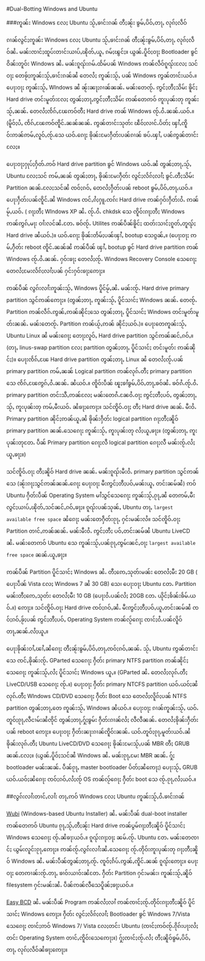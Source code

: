 #Dual-Botting Windows and Ubuntu

###ဢူၼ်း Windows လႄႈ Ubuntu သႂ်ႇၶၢင်းၵၼ် တီႈၼႂ်း ၶွမ်ႇပိဝ်ႇတႃႇ လုၵ်ႈလဵဝ်


ၵၢၼ်လွင်ႈဢူၼ်း Windows လႄႈ Ubuntu သႂ်ႇၶၢင်းၵၼ် တီႈၼႂ်းၶွမ်ႇပိဝ်ႇတႃႇ လုၵ်ႈလဵဝ်ၼႆႉ မၼ်းၸၢင်ႈထူပ်းတၢင်းယၢပ်ႇၽိုတ်ႇယူႇ ၵမ်ႈၽွင်ႈ။ ယွၼ်ႉပိူဝ်ႈဝႃႈ Bootloader ၶွင်ဝိၼ်းတူဝ်း Windows ၼႆႉ မၼ်းၵူၺ်းၵမ်ႉထႅမ်ပၼ် Windows ဢၼ်လဵဝ်ၵူၺ်းလႄႈ သင်ဝႃႈ တေၶႂ်ႈဢူၼ်းသႂ်ႇၶၢင်းၵၼ်ၼႆ တေလႆႈ ဢူၼ်းသႂ်ႇ ပၼ်  Windows ဢွၼ်တၢင်းယဝ်ႉ။ ပေႃးဝႃႈ ဢူၼ်းသႂ်ႇ WIndows ၼႆ ၼႂ်းၼႃႈၵၢၼ်ၼၼ်ႉ မၼ်းတေၸႂ်ႉ ဢွင်ႈတီႈသိမ်း ၶိူင်ႈ Hard drive တင်းမူတ်းလႄႈ တွၼ်ႈတႃႇ​ဢွင်ႈတီႈသိမ်း ဢၼ်တေဢဝ် ဢူးပုၼ်းတု ဢူၼ်းသႂ်ႇၼၼ်ႉ တေလႆႈၸႅၵ်ႇၽႄဢဝ်တီႈ Hard drive ဢၼ် Windows ၸႂ်ႉဝႆႉၼၼ်ႉယဝ်ႉ။ (မိူဝ်ႈပႆႇ ၸႅၵ်ႇၽႄဢဝ်ၸိူင်ႉၼၼ်ၼၼ်ႉ ဢွၼ်တၢင်းသုတ်း ၽဵဝ်ႈလၢင်ႉပႅတ်ႈ ၾၢႆႇၸိူဝ်းဢၼ်ဢမ်ႇလူဝ်ႇၸႂ်ႉသေ ယဝ်ႉၵေႃႈ ၶိုၼ်းမႄးႁဵတ်းပၼ်ၵၢၼ် ၶပ်ႉၾၢႆႇ ပၼ်ဢွၼ်တၢင်းလႄႈ။

ပေႃးဝႃႈႁုပ်ႈႁႅတ်ႉဢဝ် Hard drive partition ၶွင် Windows ယဝ်ႉၼႆ တွၼ်ႈတႃႇသႂ်ႇ Ubuntu လႄႈသင် ဢမ်ႇၼၼ် တွၼ်ႈတႃႇ ၶိုၼ်းမႄးႁဵတ်း လွင်ႈလႅၵ်ႈလၢႆႈ ၶွင်ႉတီႈသိမ်း Partition ၼၼ်ႉလႄႈသင်ၼႆ ၸဝ်ႈၵဝ်ႇ တေလႆႈႁဵတ်းပၼ် reboot ၶွမ်ႇပိဝ်ႇတႃႇယဝ်ႉ။ ပေႃးႁဵတ်းပၼ်ၸိူင်ႉၼႆ Windows ၸင်ႇၵႆႈႁူႉၸၵ်း Hard drive ဢၼ်ႁဝ်းႁဵတ်းဝႆႉ ဢၼ်မႂ်ႇ​ယဝ်ႉ ( ၵႃႈတီႈ WIndows XP ၼႆႉ ၸႂ်ႉဝႆႉ chkdsk သေ ၸိူဝ်းၵႃႈတီႈ Windows ဢၼ်ဢွၵ်ႇမႃး ဝၢႆးလင်ၼႆႉတႄႉ ၶဝ်ၸႂ်ႉ Utilites ဢၼ်ပဵၼ်ၶိူင်ႈ ထတ်းသၢင်ႈၵူတ်ႇတူၺ်ႈ Hard drive ၼႆယဝ်ႉ)။ ယဝ်ႉၵေႃႈ ၶိုၼ်းတႅမ်ႈပၼ်ၾၢႆႇ bootup ​သေၵွၼ်ႇ။ (ပေႃးဝႃႈ ဢမ်ႇႁဵတ်း reboot ၸိူင်ႉၼၼ်ၼႆ ဢၼ်ပဵၼ် ၾၢႆႇ bootup ၶွင် Hard drive partition ဢၼ် Windows ၸႂ်ႉဝႆႉၼၼ်ႉ ႁဝ်းၶႃႈ တေလႆႈၸႂ်ႉ Windows Recovery Console သေၵေႃႈ တေလႆႈမႄးလႅၵ်ႈလၢႆႈပၼ် ႁင်းႁဝ်းၶႃႈဢေႃႈ။

ဢၼ်ပဵၼ် လွၵ်းလၢႆးဢူၼ်းသႂ်ႇ Windows ပိူင်မႂ်ႇၼႆႉ မၼ်းၸႂ်ႉ Hard drive primary partition သွင်ဢၼ်ဢေႃႈ။ (တွၼ်ႈတႃႇ ဢူၼ်းသႂ်ႇ ပိူင်သၢင်ႈ Windows ၼၼ်ႉ တေၸႂ်ႉ Partition ဢၼ်လဵၵ်ႉဢွၼ်ႇဢၼ်ၼိုင်ႈသေ တွၼ်ႈတႃႇ ပိူင်သၢင်ႈ Windows တင်းမူတ်းမူတ်းၼၼ်ႉ မၼ်းတေၸႂ်ႉ Partition ဢၼ်ယႂ်ႇဢၼ် ၼိုင်ႈယဝ်ႉ)။ ပေႃးတေဢူၼ်းသႂ်ႇ Ubuntu Linux ၼႆ မၼ်းၵေႃႈ တေႃႈလူဝ်ႇ Hard drive partition သွင်ဢၼ်ၼင်ႇၵဝ်ႇ။ (တႃႇ linus-swap partition လႄႈ partition တွၼ်ႈတႃႇ ပိူင်သၢင်ႈ တင်းမူတ်း ဢၼ်ၼိုင်ႈ)။ ပေႃးၸႅၵ်ႇၽႄ Hard drive partition တွၼ်ႈတႃႇ Linux ၼႆ တေလႆႈၸႂ်ႉပၼ် primary partition ဢမ်ႇၼၼ် Logical partition ဢၼ်လုၵ်ႉတီႈ primary partition သေ ​ၸႅၵ်ႇၽႄဢွၵ်ႇဝႆႉၼၼ်ႉ ၼႆယဝ်ႉ။ ၸိူဝ်းပဵၼ် ၽူႈၶၢႆၶွမ်ႇပိဝ်ႇတႃႇၶဝ်ၼႆႉ ၶဝ်ၵႆႉၸႂ်ႉဝႆႉ primary partition တင်းသီႇဢၼ်လႄႈ မၼ်းတေၵႆႉၼႄဝႆႉဝႃႈ ဢွင်ႈတီႈပဝ်ႇ တွၼ်ႈတႃႇသႂ်ႇ ဢူးပုၼ်းတု ဢမ်ႇမီးယဝ်ႉ ၼႆၶႃႈဢေႃႈ။ သင်ၸိူဝ်ႉဝႃႈ တီႈ Hard drive ၼၼ်ႉ မီးဝႆႉ Primary partition ၼိုင်ႈဢၼ်ယူႇၼႆ ၶိုၼ်းႁဵတ်း logical partition ၵႃႈတီႈၼိူဝ် primary partition ၼၼ်ႉသေၵေႃႈ ဢူၼ်းသႂ်ႇ ဢူးပုၼ်းတု လႆႈယူႇၶႃႈ။ (တွၼ်ႈတႃႇ ဢူးပုၼ်းတုတႄႉ ပဵၼ် Primary partition ၵေႃႈလီ logical partition ၵေႃႈလီ မၼ်းၸႂ်ႉလႆႈယူႇၶႃႈ။)


သင်ၸိူဝ်ႉဝႃႈ တီႈၼိူဝ် Hard drive ၼၼ်ႉ မၼ်းၵူၺ်းမီးဝႆႉ primary partition  သွင်ဢၼ်သေ (ၼႂ်းၵႃႈသွင်ဢၼ်ၼၼ်ႉၵေႃႈ ပေႃးဝႃႈ မီးဢွင်ႈတီႈပဝ်ႇမၼ်းယူႇ တင်းၼမ်ၼႆ) ဢဝ် Ubuntu ႁဵတ်းပဵၼ် Operating System မၢႆသွင်သေၵေႃႈ ဢူၼ်းသႂ်ႇၵႂႃႇၼႆ တေဢမ်ႇမီး လွင်ႈယၢပ်ႇၽိုတ်ႇသင်ၼင်ႇၵဝ်ႇၶႃႈ။ ၵူၺ်းပၼ်သုၼ်ႇ Ubuntu တႃႇ `largest available free space` ၼႆၵေႃႈ မၼ်းတေႁဵတ်းၵႂႃႇ ႁင်းမၼ်းလႆ။ သင်ၸိူဝ်ႉဝႃႈ Partition တၢင်ႇဢၼ်ၼၼ်ႉ မၼ်းမီးဝႆႉ ဢွင်ႈတီႈ ပဝ်ႇတင်းၼမ်ၼႆ Ubuntu LiveCD ၼႆႉ မၼ်းတေဢဝ် Ubuntu  သေ ဢူၼ်းသႂ်ႇပၼ်ၵႂႃႇၸွမ်းၼင်ႇဝႃႈ `largest available free space` ၼၼ်ႉယူႇၶႃႈ။

ဢၼ်ပဵၼ် Partition ပိူင်သၢင်ႈ Windows ၼႆႉ တီႈဢေႇသုတ်းမၼ်း တေလႆႈမီး 20 GB ( ပေႃးပဵၼ် Vista လႄႈ Windows 7 ၼႆ 30 GB) သေ၊ ပေႃးဝႃႈ Ubuntu တႄႉ Partition မၼ်းတီႈဢေႇသုတ်း တေလႆႈမီး 10 GB (ပေႃးဝႆႉပၼ်လႆႈ 20GB တႄႉ ယိုင်ႈၶႅၼ်းၶႅမ်ႉယဝ်ႉ။) ဢေႃႈ။ သင်ၸိူဝ်ႉဝႃႈ Hard drive ၸဝ်ႈၵဝ်ႇၼႆႉ မီးဢွင်ႈတီႈပဝ်ႇယူႇတင်းၼမ်ၼႆ ၸဝ်ႈၵဝ်ႇၶႂ်ႈပၼ် ဢွင်ႈတီႈပဝ်ႇ Operating System ဢၼ်လႂ်ၵေႃႈ ၸၢင်ႈဝႆႉပၼ်လိူဝ်တႃႇၼၼ်ႉလႆႈယူႇ။

ပေႃးၶိုၼ်းဝၢႆႇၽၢႆႇၼႆၵေႃႈ တီႈၼႂ်းၶွမ်ႇပိဝ်ႇတႃႇၸဝ်ႈၵဝ်ႇၼၼ်ႉ သႂ်ႇ Ubuntu ဢွၼ်တၢင်းသေ ၸင်ႇၶိုၼ်းၸႂ်ႉ GParted သေၵေႃႈ ​ႁဵတ်း primary NTFS partition ဢၼ်ၼိုင်ႈသေၵေႃႈ ဢူၼ်းသႂ်ႇလႆႈ ပိူင်သၢင်ႈ Windows ယူႇ။ (GParted ၼႆႉ တေလႆႈလုၵ်ႉတီႈ LiveCD/USB သေၵေႃႈ ၸႂ်ႉ။) ပေႃးဝႃႈ ႁဵတ်း primary NTCFS partition ယဝ်ႉယဝ်ႈၼႆ လုၵ်ႉတီႈ WIndows CD/DVD သေၵေႃႈ ႁဵတ်း Boot သေ တေလႆႈလိူၵ်ႈပၼ် NTFS partition တွၼ်ႈတႃႇတေ ဢူၼ်းသႂ်ႇ Windows ၼႆယဝ်ႉ။ ပေႃးဝႃႈ ၵၢၼ်ဢူၼ်းသႂ်ႇ ယဝ်ႉတူဝ်ႈၵႂႃႇလီငၢမ်းၼႆၸိုင် တွၼ်ႈတႃႇႁႂ်ႈၶွမ်း ႁဵတ်းၵၢၼ်လႆႈ လီလီၼၼ်ႉ တေလႆႈၶိုၼ်းႁဵတ်းပၼ် reboot ဢေႃႈ။ ပေႃးဝႃႈ ႁဵတ်းၼႃးၵၢၼ်ၸိူဝ်းၼၼ်ႉ ယဝ်ႉတူဝ်ႈၵႂႃႇမူတ်းယဝ်ႉၼႆ ၶိုၼ်းလုၵ်ႉတီႈ Ubuntu LiveCD/DVD သေၵေႃႈ ၶိုၼ်းမႄးသႂ်ႇပၼ်  MBR တီႈ GRUB ၼၼ်ႉလႄႈ။ (ယွၼ်ႉပိူဝ်ႈသင်ၼႆ Windows ၼႆႉ မၼ်းၵႂႃႇမႄး MBR ၼၼ်ႉ ႁႂ်ႈ bootloader မၼ်းၼၼ်ႉ ပဵၼ်ၵႂႃႇ master bootloader ပႅတ်ႈ​ၼႆဢေႃႈ) ပေႃးသႂ်ႇ GRUB ယဝ်ႉယဝ်ႈၼႆၵေႃး ၸဝ်ႈၵဝ်ႇလႆႈၸႂ် OS ဢၼ်လႂ်ၵေႃႈ ႁဵတ်း boot သေ ၸႂ်ႉၵႂႃႇလႆႈယဝ်ႉ။

##လွၵ်းလၢႆးတၢင်ႇလၢႆး တႃႇဢဝ် Windows လႄႈ Ubuntu ဢူၼ်းသႂ်ႇဝႆႉၶၢင်းၵၼ်

[Wubi](http://www.ubuntu.com/getubuntu/download-wubi) (Windows-based Ubuntu Installer) ၼႆႉ မၼ်းပဵၼ် dual-boot installer ဢၼ်တေဢဝ် Ubuntu ၵႂႃႇသႂ်ႇတီႈၼႂ်း Hard drive ဢၼ်ပွမ်ၵႃႈတီႈၼိူဝ် ပိူင်သၢင်ႈ Windows သေၵေႃႈ ၸႂ်ႉၼႆ​ၶႃးယဝ်ႉ။ ၵူၺ်းၵႃႈဝႃႈ ၼမ်ႉၸႂ်ႉ Ubuntu တႄႉ မၼ်းတေၸၢင်ႈ ယွမ်းလူင်းၵႂႃႇဢေႃႈ။ ဢၼ်ၸႂ်ႉလွၵ်းလၢႆးၼႆႉသေၵေႃႈ ၸႂ်ႉတိုဝ်းဢူးပုၼ်းတု ၵႃႈတီႈၼိူဝ် Windows ၼႆႉ မၼ်းပဵၼ်တွၼ်ႈတႃႇၸႂ်ႉ ၸူဝ်ႈၵႅပ်ႉဢွၼ်ႇၸိူင်ႉၼၼ် ၵူၺ်းဢေႃႈ။ ပေႃးဝႃႈ တေဢၢၼ်းၸႂ်ႉတႃႇ ၶၢဝ်းယၢဝ်းၼႆတႄႉ ႁဵတ်း Partition ႁင်းမၼ်း၊ ဢူၼ်းသႂ်ႇၼိူဝ် filesystem ႁင်းမၼ်းၼႆႉ ပဵၼ်ဢၼ်လီသေပိူၼ်ႈၶႃႈယဝ်ႉ။

[Easy BCD](http://neosmart.net/dl.php?id=1) ၼႆႉ မၼ်းပဵၼ် Program ဢၼ်လႆႈလၢႆ ဢၼ်ၸၢင်ႈၸႂ်ႉတိုဝ်းၵႃႈတီႈၼိူဝ် ပိူင်သၢင်ႈ Windows ဢေႃႈ။ ႁဵတ်း လွင်ႈလႅၵ်ႈလၢႆႈ Bootloader ၶွင် Windows 7/Vista သေၵေႃႈ ၸၢင်ႈဢဝ် Windows 7/ Vista လႄႈတင်း Ubuntu (ၸၢင်ႈဢဝ်ၸႂ်ႉၵိုၵ်းပႃးလႆႈတင်း Operating System တၢင်ႇၸိူဝ်းသေဢေႃႈ။) ႁႂ်ႈၸၢင်ႈၸႂ်ႉလႆႈ တီႈၼိူဝ်ၶွမ်ႇပိဝ်ႇတႃႇ လုၵ်ႈလဵဝ်ၼႆ​ၶႃႈဢေႃႈ။
